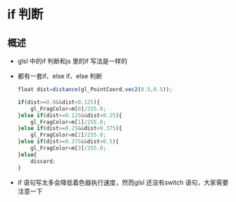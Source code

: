 # if 判断

## 概述

+ glsl 中的if 判断和js 里的if 写法是一样的
+ 都有一套if、else if、else 判断

  ```js
  float dist=distance(gl_PointCoord,vec2(0.5,0.5));

  if(dist>=0.0&&dist<0.125){
      gl_FragColor=m[0]/255.0;
  }else if(dist>=0.125&&dist<0.25){
      gl_FragColor=m[1]/255.0;
  }else if(dist>=0.25&&dist<0.375){
      gl_FragColor=m[2]/255.0;
  }else if(dist>=0.375&&dist<0.5){
      gl_FragColor=m[3]/255.0;
  }else{
      discard;
  }
  ```

+ if 语句写太多会降低着色器执行速度，然而glsl 还没有switch 语句，大家需要注意一下

